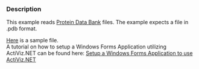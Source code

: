 ### Description
This example reads [Protein Data Bank](http://www.pdb.org/pdb/home/home.do) files. The example expects a file in .pdb format.

[Here](http://gitorious.org/vtkwikiexamples/wikiexamples/blobs/raw/master/Testing/Data/lys.pdb) is a sample file.<br />
A tutorial on how to setup a Windows Forms Application utilizing ActiViz.NET can be found here: [Setup a Windows Forms Application to use ActiViz.NET](http://www.vtk.org/Wiki/VTK/CSharp/ActiViz.NET)
